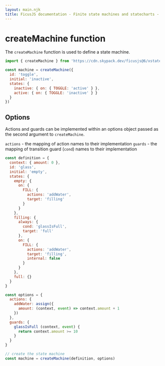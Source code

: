 ```yaml
---
layout: main.njk
title: FicusJS documentation - Finite state machines and statecharts - createMachine function
---
```

# createMachine function

The `createMachine` function is used to define a state machine.

```js
import { createMachine } from 'https://cdn.skypack.dev/ficusjs@6/xstate-service'

const machine = createMachine({
  id: 'toggle',
  initial: 'inactive',
  states: {
    inactive: { on: { TOGGLE: 'active' } },
    active: { on: { TOGGLE: 'inactive' } }
  }
})
```

## Options

Actions and guards can be implemented within an options object passed as the second argument to `createMachine`.

`actions` - the mapping of action names to their implementation
`guards` - the mapping of transition guard (`cond`) names to their implementation

```js
const definition = {
  context: { amount: 0 },
  id: 'glass',
  initial: 'empty',
  states: {
    empty: {
      on: {
        FILL: {
          actions: 'addWater',
          target: 'filling'
        }
      }
    },
    filling: {
      always: {
        cond: 'glassIsFull',
        target: 'full'
      },
      on: {
        FILL: {
          actions: 'addWater',
          target: 'filling',
          internal: false
        }
      }
    },
    full: {}
  }
}

const options = {
  actions: {
    addWater: assign({
      amount: (context, event) => context.amount + 1
    })
  },
  guards: {
    glassIsFull (context, event) {
      return context.amount >= 10
    }
  }
}

// create the state machine
const machine = createMachine(definition, options)
```
